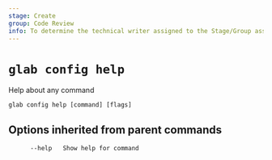 ```yaml
---
stage: Create
group: Code Review
info: To determine the technical writer assigned to the Stage/Group associated with this page, see https://about.gitlab.com/handbook/product/ux/technical-writing/#assignments
---
```


<!--
This documentation is auto generated by a script.
Please do not edit this file directly. Run `make gen-docs` instead.
-->

# `glab config help`

Help about any command

```plaintext
glab config help [command] [flags]
```

## Options inherited from parent commands

```plaintext
      --help   Show help for command
```
